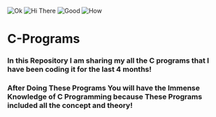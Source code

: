 ![Ok](https://forthebadge.com/images/badges/for-you.svg)
![Hi There](https://forthebadge.com/images/badges/made-with-c.svg)
![Good](https://forthebadge.com/images/badges/built-with-swag.svg)
![How](https://forthebadge.com/images/badges/built-by-developers.svg)
# C-Programs
### In this Repository I am sharing my all the C programs that I have been coding it for the last 4 months!
### After Doing These Programs You will have the Immense Knowledge of C Programming because These Programs included all the concept and theory!

